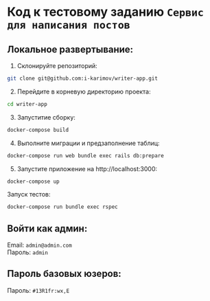 # Код к тестовому заданию `Сервис для написания постов`

## Локальное развертывание:

1. Склонируйте репозиторий:
```bash
git clone git@github.com:i-karimov/writer-app.git
```
2. Перейдите в корневую директорию проекта:
```bash
cd writer-app
```
3. Запуститие сборку:
```bash
docker-compose build
```
4. Выполните миграции и предзаполнение таблиц:
```bash
docker-compose run web bundle exec rails db:prepare
```
5. Запустите приложение на http://localhost:3000:
```bash
docker-compose up
```



Запуск тестов:

```bash
docker-compose run bundle exec rspec
```

## Войти как админ:
Email: `admin@admin.com` \
Пароль: `admin`

## Пароль базовых юзеров:

Пароль: `#13R1fr:wx,E`
